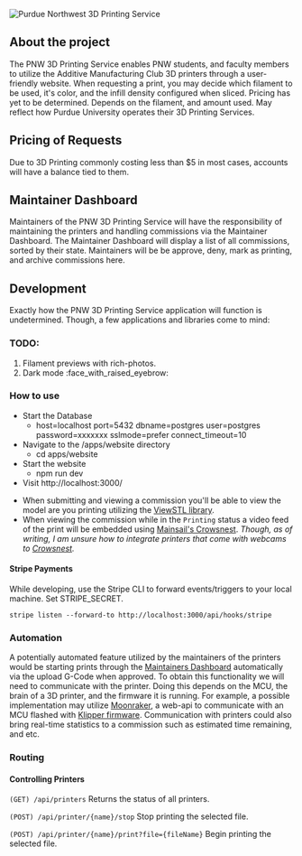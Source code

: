 ![Purdue Northwest 3D Printing Service](https://raw.githubusercontent.com/PNW-Additive-Manufacturing/PNW-3D-Printing-Service/main/assets/front_page.png)

## About the project
The PNW 3D Printing Service enables PNW students, and faculty members to utilize the Additive Manufacturing Club 3D printers through a user-friendly website. When requesting a print, you may decide which filament to be used, it's color, and the infill density configured when sliced. Pricing has yet to be determined. Depends on the filament, and amount used. May reflect how Purdue University operates their 3D Printing Services.

## Pricing of Requests
Due to 3D Printing commonly costing less than $5 in most cases, accounts will have a balance tied to them.

## Maintainer Dashboard
Maintainers of the PNW 3D Printing Service will have the responsibility of maintaining the printers and handling commissions via the Maintainer Dashboard. The Maintainer Dashboard will display a list of all commissions, sorted by their state. Maintainers will be be approve, deny, mark as printing, and archive commissions here.

## Development
Exactly how the PNW 3D Printing Service application will function is undetermined.
Though, a few applications and libraries come to mind:

### TODO:

1. Filament previews with rich-photos.
2. Dark mode :face_with_raised_eyebrow: 

### How to use
* Start the Database
  * host=localhost port=5432 dbname=postgres user=postgres password=xxxxxxx sslmode=prefer connect_timeout=10
* Navigate to the /apps/website directory
  * cd apps/website
* Start the website
  * npm run dev
* Visit http://localhost:3000/

- When submitting and viewing a commission you'll be able to view the model are you printing utilizing the [ViewSTL library](https://www.viewstl.com/plugin/).
- When viewing the commission while in the `Printing` status a video feed of the print will be embedded using [Mainsail's Crowsnest](https://github.com/mainsail-crew/crowsnest#documentation). *Though, as of writing, I am unsure how to integrate printers that come with webcams to [Crowsnest](https://github.com/mainsail-crew/crowsnest#documentation).*

#### Stripe Payments
While developing, use the Stripe CLI to forward events/triggers to your local machine. Set STRIPE_SECRET.
```
stripe listen --forward-to http://localhost:3000/api/hooks/stripe
```

### Automation
A potentially automated feature utilized by the maintainers of the printers would be starting prints through the [Maintainers Dashboard](#maintainer-dashboard) automatically via the upload G-Code when approved. To obtain this functionality we will need to communicate with the printer. Doing this depends on the MCU, the brain of a 3D printer, and the firmware it is running. For example, a possible implementation may utilize [Moonraker](https://github.com/Arksine/moonraker), a web-api to communicate with an MCU flashed with [Klipper firmware](https://github.com/Klipper3d/klipper). Communication with printers could also bring real-time statistics to a commission such as estimated time remaining, and etc.
### Routing

#### Controlling Printers

```(GET) /api/printers```
Returns the status of all printers.

```(POST) /api/printer/{name}/stop```
Stop printing the selected file.

```(POST) /api/printer/{name}/print?file={fileName}```
Begin printing the selected file.
